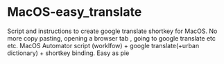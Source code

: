 # MacOS-easy_translate
Script and instructions to create google translate shortkey for MacOS. No more copy pasting, opening a browser tab , going to google translate etc etc. MacOS Automator script (worklfow) + google translate(+urban dictionary) + shortkey binding.
Easy as pie
